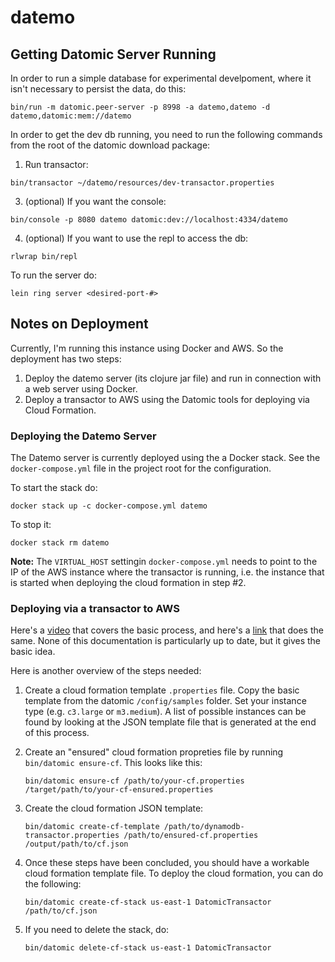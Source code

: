 # datemo

## Getting Datomic Server Running

In order to run a simple database for experimental develpoment, where it isn't
necessary to persist the data, do this:

```
bin/run -m datomic.peer-server -p 8998 -a datemo,datemo -d datemo,datomic:mem://datemo
```

In order to get the dev db running, you need to run the following commands from the root of the datomic download package:

1) Run transactor:

```
bin/transactor ~/datemo/resources/dev-transactor.properties
```

3) (optional) If you want the console:
```
bin/console -p 8080 datemo datomic:dev://localhost:4334/datemo
```

4) (optional) If you want to use the repl to access the db:
```
rlwrap bin/repl
```

To run the server do:

```
lein ring server <desired-port-#>
```

## Notes on Deployment

Currently, I'm running this instance using Docker and AWS. So the deployment has two steps:
1. Deploy the datemo server (its clojure jar file) and run in connection with a web server
using Docker.
2. Deploy a transactor to AWS using the Datomic tools for deploying via Cloud Formation.

### Deploying the Datemo Server

The Datemo server is currently deployed using the a Docker stack. See the `docker-compose.yml` file
in the project root for the configuration. 

To start the stack do:

```
docker stack up -c docker-compose.yml datemo
```

To stop it:

```
docker stack rm datemo
```

**Note:** The `VIRTUAL_HOST` settingin `docker-compose.yml` needs to point to the IP of the
AWS instance where the transactor is running, i.e. the instance that is started when deploying
the cloud formation in step #2.

### Deploying via a transactor to AWS

Here's a [video](https://www.youtube.com/watch?v=wG5grJP3jKY) that covers the basic process, and here's a [link](http://docs.datomic.com/aws.html) that does the same. None of this documentation is particularly up to date, but it gives the basic idea.

Here is another overview of the steps needed:

1. Create a cloud formation template `.properties` file. Copy the basic template from the
datomic `/config/samples` folder. Set your instance type (e.g. `c3.large` or `m3.medium`).
A list of possible instances can be found by looking at the JSON template file that is generated
at the end of this process.

2. Create an "ensured" cloud formation propreties file by running `bin/datomic ensure-cf`. This
looks like this:
    ```
    bin/datomic ensure-cf /path/to/your-cf.properties /target/path/to/your-cf-ensured.properties
    ```

3. Create the cloud formation JSON template:
    ```
    bin/datomic create-cf-template /path/to/dynamodb-transactor.properties /path/to/ensured-cf.properties /output/path/to/cf.json
    ```

4. Once these steps have been concluded, you should have a workable cloud formation template file.
To deploy the cloud formation, you can do the following:

    ```
    bin/datomic create-cf-stack us-east-1 DatomicTransactor /path/to/cf.json
    ```

5. If you need to delete the stack, do:

    ```
    bin/datomic delete-cf-stack us-east-1 DatomicTransactor
    ```


